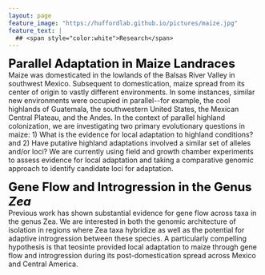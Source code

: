 ```yaml
---
layout: page
feature_image: "https://huffordlab.github.io/pictures/maize.jpg"
feature_text: |
  ## <span style="color:white">Research</span>
---
```




<B><font size = "5" color="black">Parallel Adaptation in Maize Landraces</font></b><br />
Maize was domesticated in the lowlands of the Balsas River Valley in southwest Mexico. Subsequent to domestication, maize spread from its center of origin to vastly different environments. In some instances, similar new environments were occupied in parallel--for example, the cool highlands of Guatemala, the southwestern United States, the Mexican Central Plateau, and the Andes. In the context of parallel highland colonization, we are investigating two primary evolutionary questions in maize: 1) What is the evidence for local adaptation to highland conditions? and 2) Have putative highland adaptations involved a similar set of alleles and/or loci? We are currently using field and growth chamber experiments to assess evidence for local adaptation and taking a comparative genomic approach to identify candidate loci for adaptation.

<B><font size = "5" color="black">Gene Flow and Introgression in the Genus <i>Zea</i></font></b><br />
Previous work has shown substantial evidence for gene flow across taxa in the genus Zea. We are interested in both the genomic architecture of isolation in regions where Zea taxa hybridize as well as the potential for adaptive introgression between these species. A particularly compelling hypothesis is that teosinte provided local adaptation to maize through gene flow and introgression during its post-domestication spread across Mexico and Central America.


